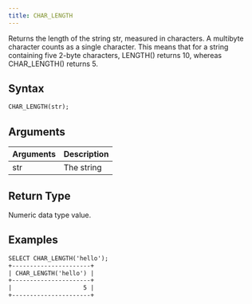 ```yaml
---
title: CHAR_LENGTH
---
```


Returns the length of the string str, measured in characters.
A multibyte character counts as a single character.
This means that for a string containing five 2-byte characters, LENGTH() returns 10, whereas CHAR_LENGTH() returns 5.

## Syntax

```sql
CHAR_LENGTH(str);
```

## Arguments

| Arguments   | Description |
| ----------- | ----------- |
| str | The string  |

## Return Type

Numeric data type value.

## Examples

```txt
SELECT CHAR_LENGTH('hello');
+----------------------+
| CHAR_LENGTH('hello') |
+----------------------+
|                    5 |
+----------------------+
```
